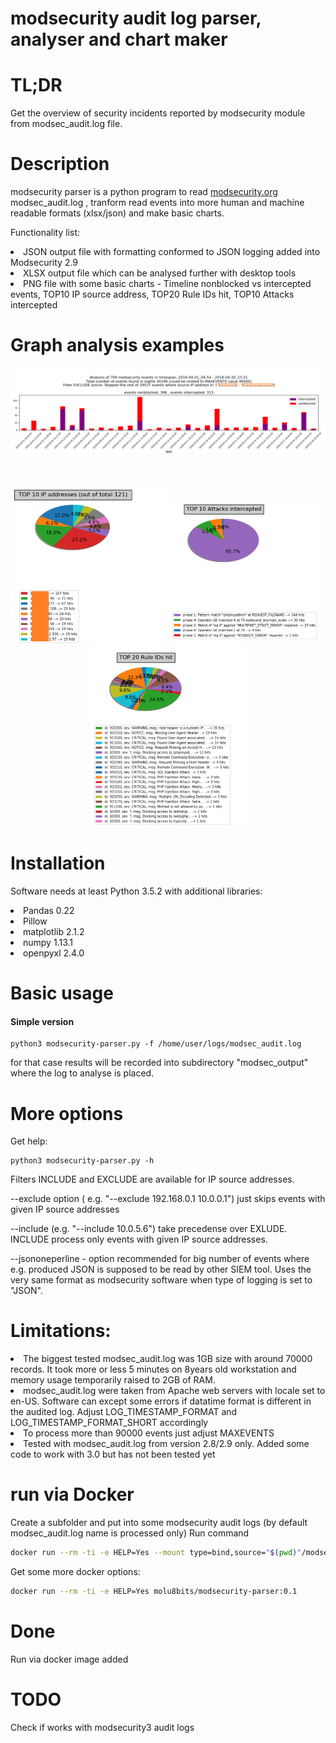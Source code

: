 # modsecurity audit log parser, analyser and chart maker

# TL;DR
Get the overview of security incidents reported by modsecurity module from modsec_audit.log file.


# Description
modsecurity parser is a python program to read <a href="https://www.modsecurity.org/">modsecurity.org</a> modsec_audit.log , tranform read events into more human and machine readable formats (xlsx/json) and make basic charts.


<p>
Functionality list:
  <li>JSON output file with formatting conformed to JSON logging added into Modsecurity 2.9</li>
  <li>XLSX output file which can be analysed further with desktop tools</li>
  <li>PNG file with some basic charts - Timeline nonblocked vs intercepted events, TOP10 IP source address, TOP20 Rule IDs hit, TOP10 Attacks intercepted</li>



# Graph analysis examples
<p align="left">
   <img src="/images/timeline.png" width="950" />
</p>
<br>
<p align="center">

   <img src="/images/top10ipaddresses.png" width="250" />
   <img src="/images/top10intercepted.png" width="250" />
   <img src="/images/top20ruleID.png" width="250" />
  <br>
</p>



# Installation
  Software needs at least Python 3.5.2 with additional libraries:
  <li>Pandas 0.22</li>
  <li>Pillow</li>
  <li>matplotlib 2.1.2 </li>
  <li>numpy 1.13.1</li>
  <li>openpyxl 2.4.0</li> 


  
# Basic usage
<h4>Simple version</h4>

```
python3 modsecurity-parser.py -f /home/user/logs/modsec_audit.log
```

for that case results will be recorded into subdirectory "modsec_output" where the log to analyse is placed.


# More options

Get help:
<p> 

```
python3 modsecurity-parser.py -h
```


Filters INCLUDE and EXCLUDE are available for IP source addresses.
<p>
--exclude option ( e.g. "--exclude 192.168.0.1 10.0.0.1") just skips events with given IP source addresses
<p>
--include (e.g. "--include 10.0.5.6") take precedense over EXLUDE. INCLUDE process only events with given IP source addresses.
<p>
--jsononeperline  - option recommended for big number of events where e.g. produced JSON is supposed to be read by other SIEM tool. Uses the very same format as modsecurity software when type of logging is set to "JSON". 

# Limitations:
<li>The biggest tested modsec_audit.log was 1GB size with around 70000 records. It took more or less 5 minutes on 8years old workstation and memory usage temporarily raised to 2GB of RAM.</li>
<li>modsec_audit.log were taken from Apache web servers with locale set to en-US. Software can except some errors if datatime format is different in the audited log. Adjust LOG_TIMESTAMP_FORMAT and LOG_TIMESTAMP_FORMAT_SHORT accordingly</li>
<li>To process more than 90000 events just adjust MAXEVENTS</li>
<li>Tested with modsec_audit.log from version 2.8/2.9 only. Added some code to work with 3.0 but has not been tested yet</li>

# run via Docker
Create a subfolder and put into some modsecurity audit logs (by default modsec_audit.log name is processed only)
Run command

```bash
docker run --rm -ti -e HELP=Yes --mount type=bind,source="$(pwd)"/modseclogs,target=/opt/mounted molu8bits/modsecurity-parser:0.1
```

Get some more docker options:
```bash
docker run --rm -ti -e HELP=Yes molu8bits/modsecurity-parser:0.1
```

# Done
Run via docker image added

# TODO
Check if works with modsecurity3 audit logs
